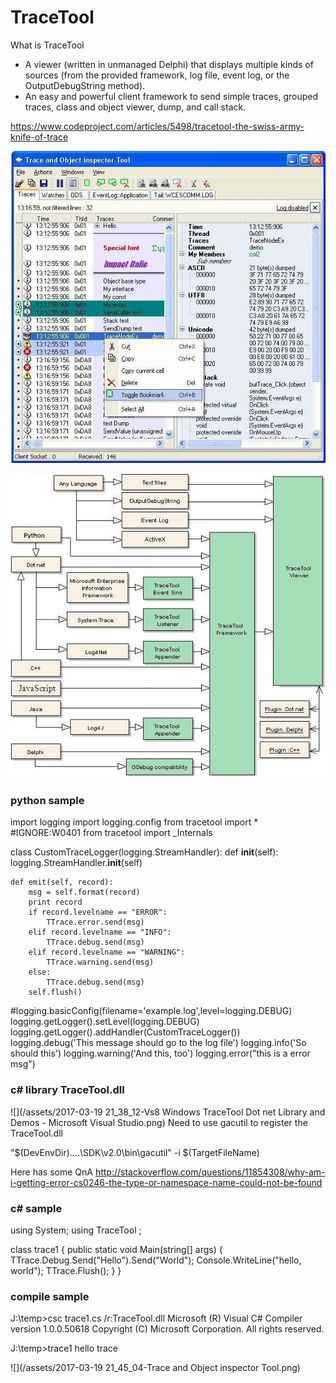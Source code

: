 # TraceTool

What is TraceTool
* A viewer (written in unmanaged Delphi) that displays multiple kinds of sources (from the provided framework, log file, event log, or the OutputDebugString method).
* An easy and powerful client framework to send simple traces, grouped traces, class and object viewer, dump, and call stack.

https://www.codeproject.com/articles/5498/tracetool-the-swiss-army-knife-of-trace

![](/assets/server1.jpg)

![](/assets/overview.jpg)

### python sample
import logging
import logging.config
from tracetool import *  #IGNORE:W0401
from tracetool import _Internals

class CustomTraceLogger(logging.StreamHandler):
    def __init__(self):
	    logging.StreamHandler.__init__(self)

    def emit(self, record):
		msg = self.format(record)
		print record
		if record.levelname == "ERROR":
			TTrace.error.send(msg)
		elif record.levelname == "INFO":
			TTrace.debug.send(msg)
		elif record.levelname == "WARNING":
			TTrace.warning.send(msg)
		else:
			TTrace.debug.send(msg)
		self.flush()

#logging.basicConfig(filename='example.log',level=logging.DEBUG)
logging.getLogger().setLevel(logging.DEBUG)
logging.getLogger().addHandler(CustomTraceLogger())
logging.debug('This message should go to the log file')
logging.info('So should this')
logging.warning('And this, too')
logging.error("this is a error msg")

### c# library TraceTool.dll
![](/assets/2017-03-19 21_38_12-Vs8 Windows TraceTool Dot net Library and Demos - Microsoft Visual Studio.png)
Need to use gacutil to register the TraceTool.dll

"$(DevEnvDir)..\..\SDK\v2.0\bin\gacutil" -i $(TargetFileName)

Here has some QnA
http://stackoverflow.com/questions/11854308/why-am-i-getting-error-cs0246-the-type-or-namespace-name-could-not-be-found

### c# sample
using System;
using TraceTool ;

class trace1
{
public static void Main(string[] args)
{
TTrace.Debug.Send("Hello").Send("World");
Console.WriteLine("hello, world");
TTrace.Flush();
}
}


### compile sample
J:\temp>csc trace1.cs /r:TraceTool.dll
Microsoft (R) Visual C# Compiler version 1.0.0.50618
Copyright (C) Microsoft Corporation. All rights reserved.

J:\temp>trace1
hello trace

![](/assets/2017-03-19 21_45_04-Trace and Object inspector Tool.png)

